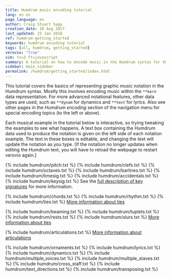 ```yaml
---
title: Humdrum music encoding tutorial
lang: en es
page_language: en
author: Craig Stuart Sapp
creation_date: 20 Aug 2017
last_updated: 25 Jan 2018
ref: humdrum-getting_started
keywords: humdrum encoding tutorial
tags: [all, humdrum, getting_started]
verovio: "true"
vim: ts=3 ft=javascript
summary: A tutorial on how to encode music in the Humdrum syntax for VHV.
sidebar: main_sidebar
permalink: /humdrum/getting_started/index.html
---
```


This tutorial covers the basics of representing graphic music
notation in the Humdrum syntax.  Mostly this involves encoding music
within the `**kern` data representation. For more advanced notational
features, other data types are used, such as `**dynam` for dynamics
and `**text` for lyrics.  Also see other pages in the *Humdrum
encoding* section of the navigation menu for special encoding topics
(to the left or above).

Each musical example in the tutorial below is interactive, so trying
tweaking the examples to see what happens.  A text box containing
the Humdrum data used to produce the notation is given on the left
side of each notation example.  The text in these boxes is editable,
and changing the text will update the notation as you type.
[If the notation no longer updates when editing the Humdrum text,
you will have to reload the webpage to restart verovio again.]

{% include humdrum/pitch.txt %}
{% include humdrum/clefs.txt %}
{% include humdrum/octaves.txt %}
{% include humdrum/barlines.txt %}
{% include humdrum/timesig.txt %}
{% include humdrum/accidentals.txt %}
{% include humdrum/keysig.txt %}
See the [full description of key signatures](/humdrum/keysig/index.html) for more information.

{% include humdrum/chords.txt %}
{% include humdrum/rhythm.txt %}
{% include humdrum/ties.txt %}
[More information about ties](/humdrum/ties)

{% include humdrum/beaming.txt %}
{% include humdrum/tuplets.txt %}
{% include humdrum/rests.txt %}
{% include humdrum/slurs.txt %}
[More information about ties](/humdrum/ties)

{% include humdrum/articulations.txt %}
[More information about articulations](/humdrum/articulations)

{% include humdrum/ornaments.txt %}
{% include humdrum/lyrics.txt %}
{% include humdrum/dynamics.txt %}
{% include humdrum/multiple_voices.txt %}
{% include humdrum/multiple_staves.txt %}
{% include humdrum/cross_staff.txt %}
{% include humdrum/text_directions.txt %}
{% include humdrum/transposing.txt %}

